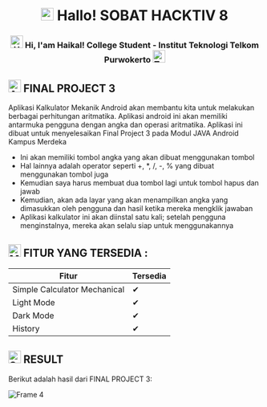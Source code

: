<h1 align="center"> <img src="https://raw.githubusercontent.com/Tarikul-Islam-Anik/Animated-Fluent-Emojis/master/Emojis/Travel%20and%20places/Sun%20with%20Face.png" alt="Sun with Face" width="25" height="25" /> Hallo! SOBAT HACKTIV 8 </h1>

<h3 align="center"> 
    <img src="https://raw.githubusercontent.com/Tarikul-Islam-Anik/Animated-Fluent-Emojis/master/Emojis/Hand%20gestures/Hand%20with%20Fingers%20Splayed%20Medium-Light%20Skin%20Tone.png" alt="Hand with Fingers Splayed Medium-Light Skin Tone" width="25" height="25" /></a> Hi, I'am Haikal! College Student - Institut Teknologi Telkom Purwokerto <img src="https://raw.githubusercontent.com/Tarikul-Islam-Anik/Animated-Fluent-Emojis/master/Emojis/People/Technologist.png" alt="Technologist" width="25" height="25" /> 
</h3> 

## <img src="https://raw.githubusercontent.com/Tarikul-Islam-Anik/Animated-Fluent-Emojis/master/Emojis/Travel%20and%20places/Alarm%20Clock.png" alt="Alarm Clock" width="25" height="25" /> FINAL PROJECT 3
Aplikasi Kalkulator Mekanik Android akan membantu kita untuk melakukan berbagai perhitungan aritmatika. Aplikasi android ini akan memiliki antarmuka pengguna dengan angka dan operasi aritmatika. 
Aplikasi ini dibuat untuk menyelesaikan Final Project 3 pada Modul JAVA Android Kampus Merdeka

- Ini akan memiliki tombol angka yang akan dibuat menggunakan tombol
- Hal lainnya adalah operator seperti +, *, /, -, % yang dibuat menggunakan tombol juga
- Kemudian saya harus membuat dua tombol lagi untuk tombol hapus dan jawab
- Kemudian, akan ada layar yang akan menampilkan angka yang dimasukkan oleh pengguna dan hasil ketika mereka mengklik jawaban
- Aplikasi kalkulator ini akan diinstal satu kali; setelah pengguna menginstalnya, mereka akan selalu siap untuk menggunakannya


## <img src="https://raw.githubusercontent.com/Tarikul-Islam-Anik/Animated-Fluent-Emojis/master/Emojis/People%20with%20professions/Man%20Detective%20Medium-Light%20Skin%20Tone.png" alt="Man Detective Medium-Light Skin Tone" width="25" height="25" /> FITUR YANG TERSEDIA :

| Fitur             | Tersedia                                                               |
| ----------------- | ------------------------------------------------------------------ |
| Simple Calculator Mechanical | ✔ |
| Light Mode | ✔ |
| Dark Mode | ✔ |
| History | ✔ |


## <img src="https://raw.githubusercontent.com/Tarikul-Islam-Anik/Animated-Fluent-Emojis/master/Emojis/Smilies/See-No-Evil%20Monkey.png" alt="See-No-Evil Monkey" width="25" height="25" /> RESULT 
Berikut adalah hasil dari FINAL PROJECT 3:


![Frame 4](https://github.com/HaikalFaruq/FinalProject3-HacktivCalculator/assets/50310521/ba6c9972-4c82-4aad-94c0-2b645ce44f75)

</h3> 
